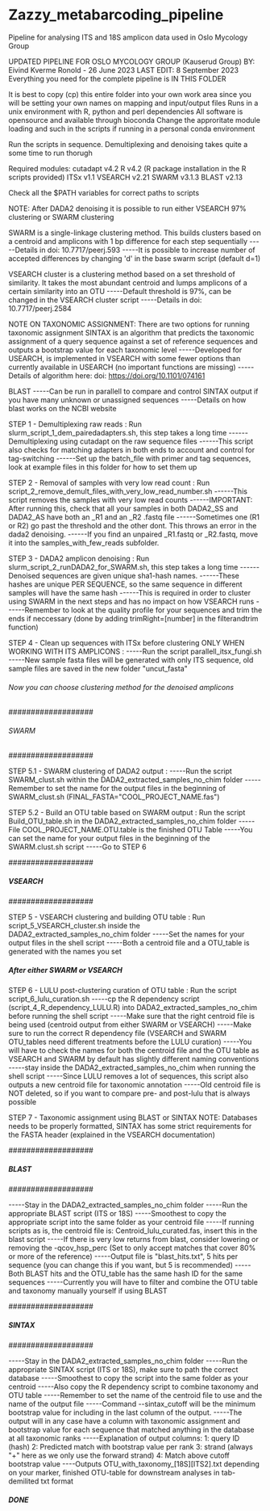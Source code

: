 # Zazzy_metabarcoding_pipeline
Pipeline for analysing ITS and 18S amplicon data used in Oslo Mycology Group

UPDATED PIPELINE FOR OSLO MYCOLOGY GROUP (Kauserud Group)
BY: Eivind Kverme Ronold - 26 June 2023
LAST EDIT: 8 September 2023
Everything you need for the complete pipeline is IN THIS FOLDER

It is best to copy (cp) this entire folder into your own work area since you will be setting your own names on mapping and input/output files
Runs in a unix environment with R, python and perl dependencies
All software is opensource and available through bioconda
Change the approritate module loading and such in the scripts if running in a personal conda environment

Run the scripts in sequence. Demultiplexing and denoising takes quite a some time to run thorugh

Required modules:
cutadapt v4.2
R v4.2 (R package installation in the R scripts provided)
ITSx v1.1
VSEARCH v2.21
SWARM v3.1.3
BLAST v2.13

Check all the $PATH variables for correct paths to scripts

NOTE: After DADA2 denoising it is possible to run either VSEARCH 97% clustering or SWARM clustering

SWARM is a single-linkage clustering method. This builds clusters based on a centroid and amplicons with 1 bp difference for each step sequentially
-----Details in doi: 10.7717/peerj.593
-----It is possible to increase number of accepted differences by changing 'd' in the base swarm script (default d=1)

VSEARCH cluster is a clustering method based on a set threshold of similarity. It takes the most abundant centroid and lumps amplicons of a certain similarity into an OTU
-----Default threshold is 97%, can be changed in the VSEARCH cluster script
-----Details in doi: 10.7717/peerj.2584


NOTE ON TAXONOMIC ASSIGNMENT:
There are two options for running taxonomic assignment
SINTAX is an algorithm that predicts the taxonomic assignment of a query sequence against a set of reference sequences and outputs a bootstrap value for each taxonomic level
-----Developed for USEARCH, is implemented in VSEARCH with some fewer options than currently available in USEARCH (no important functions are missing)
-----Details of algorithm here: doi: https://doi.org/10.1101/074161

BLAST 
-----Can be run in parallell to compare and control SINTAX output if you have many unknown or unassigned sequences
-----Details on how blast works on the NCBI website


STEP 1 - Demultiplexing raw reads
:
Run slurm_script_1_dem_pairedadapters.sh, this step takes a long time
------Demultiplexing using cutadapt on the raw sequence files
------This script also checks for matching adapters in both ends to account and control for tag-switching
------Set up the batch_file with primer and tag sequences, look at example files in this folder for how to set them up

STEP 2 - Removal of samples with very low read count
:
Run script_2_remove_demult_files_with_very_low_read_number.sh
------This script removes the samples with very low read counts
------IMPORTANT: After running this, check that all your samples in both DADA2_SS and DADA2_AS have both an _R1 and an _R2 .fastq file
------Sometimes one (R1 or R2) go past the threshold and the other dont. This throws an error in the dada2 denoising.
------If you find an unpaired _R1.fastq or _R2.fastq, move it into the samples_with_few_reads subfolder.


STEP 3 - DADA2 amplicon denoising
:
Run slurm_script_2_runDADA2_for_SWARM.sh, this step takes a long time
------Denoised sequences are given unique sha1-hash names.
------These hashes are unique PER SEQUENCE, so the same sequence in different samples will have the same hash
------This is required in order to cluster using SWARM in the next steps and has no impact on how VSEARCH runs
------Remember to look at the quality profile for your sequences and trim the ends if neccessary (done by adding trimRight=[number] in the filterandtrim function)


STEP 4 - Clean up sequences with ITSx before clustering ONLY WHEN WORKING WITH ITS AMPLICONS
:
-----Run the script parallell_itsx_fungi.sh
-----New sample fasta files will be generated with only ITS sequence, old sample files are saved in the new folder "uncut_fasta"


######  Now you can choose clustering method for the denoised amplicons

###################
###### SWARM ######
###################

STEP 5.1 - SWARM clustering of DADA2 output
:
-----Run the script SWARM_clust.sh within the DADA2_extracted_samples_no_chim folder
-----Remember to set the name for the output files in the beginning of SWARM_clust.sh (FINAL_FASTA="COOL_PROJECT_NAME.fas")


STEP 5.2 - Build an OTU table based on SWARM output
:
Run the script Build_OTU_table.sh in the DADA2_extracted_samples_no_chim folder
-----File COOL_PROJECT_NAME.OTU.table is the finished OTU Table
-----You can set the name for your output files in the beginning of the SWARM.clust.sh script
-----Go to STEP 6

###################
##### VSEARCH #####
###################

STEP 5 - VSEARCH clustering and building OTU table
:
Run script_5_VSEARCH_cluster.sh inside the DADA2_extracted_samples_no_chim folder
-----Set the names for your output files in the shell script
-----Both a centroid file and a OTU_table is generated with the names you set

##### After either SWARM or VSEARCH

STEP 6 - LULU post-clustering curation of OTU table
:
Run the script script_6_lulu_curation.sh
-----cp the R dependency script (script_4_R_dependency_LULU.R) into DADA2_extracted_samples_no_chim before running the shell script
-----Make sure that the right centroid file is being used (centroid output from either SWARM or VSEARCH)
-----Make sure to run the correct R dependency file (VSEARCH and SWARM OTU_tables need different treatments before the LULU curation)
-----You will have to check the names for both the centroid file and the OTU table as VSEARCH and SWARM by default has slightly different naming conventions
-----stay inside the DADA2_extracted_samples_no_chim when running the shell script
-----Since LULU removes a lot of sequences, this script also outputs a new centroid file for taxonomic annotation
-----Old centroid file is NOT deleted, so if you want to compare pre- and post-lulu that is always possible

STEP 7 - Taxonomic assignment using BLAST or SINTAX
NOTE: Databases needs to be properly formatted, SINTAX has some strict requirements for the FASTA header (explained in the VSEARCH documentation)


###################
#####  BLAST  #####
###################

-----Stay in the DADA2_extracted_samples_no_chim folder
-----Run the appropriate BLAST script (ITS or 18S)
-----Smoothest to copy the appropriate script into the same folder as your centroid file
-----If running scripts as is, the centroid file is: Centroid_lulu_curated.fas, insert this in the blast script
-----If there is very low returns from blast, consider lowering or removing the -qcov_hsp_perc (Set to only accept matches that cover 80% or more of the reference)
-----Output file is "blast_hits.txt", 5 hits per sequence (you can change this if you want, but 5 is recommended)
-----Both BLAST hits and the OTU_table has the same hash ID for the same sequences
-----Currently you will have to filter and combine the OTU table and taxonomy manually yourself if using BLAST

###################
#####  SINTAX #####
###################

-----Stay in the DADA2_extracted_samples_no_chim folder
-----Run the appropriate SINTAX script (ITS or 18S), make sure to path the correct database
-----Smoothest to copy the script into the same folder as your centroid
-----Also copy the R dependency script to combine taxonomy and OTU table
-----Remember to set the name of the centroid file to use and the name of the output file
-----Command --sintax_cutoff will be the minimum bootstrap value for including in the last column of the output.
-----The output will in any case have a column with taxonomic assignment and bootstrap value for each sequence that matched anything in the database at all taxonomic ranks
-----Explanation of output columns:
	1: query ID (hash) 2: Predicted match with bootstrap value per rank 3: strand (always "+" here as we only use the forward strand) 4: Match above cutoff bootstrap value
----Outputs OTU_with_taxonomy_[18S][ITS2].txt depending on your marker, finished OTU-table for downstream analyses in tab-demilited txt format

##### DONE
